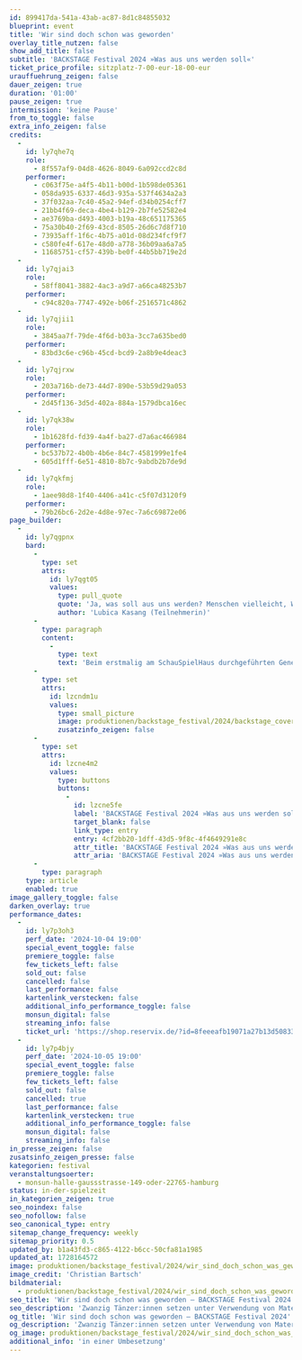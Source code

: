 ```yaml
---
id: 899417da-541a-43ab-ac87-8d1c84855032
blueprint: event
title: 'Wir sind doch schon was geworden'
overlay_title_nutzen: false
show_add_title: false
subtitle: 'BACKSTAGE Festival 2024 »Was aus uns werden soll«'
ticket_price_profile: sitzplatz-7-00-eur-18-00-eur
urauffuehrung_zeigen: false
dauer_zeigen: true
duration: '01:00'
pause_zeigen: true
intermission: 'keine Pause'
from_to_toggle: false
extra_info_zeigen: false
credits:
  -
    id: ly7qhe7q
    role:
      - 8f557af9-04d8-4626-8049-6a092ccd2c8d
    performer:
      - c063f75e-a4f5-4b11-b00d-1b598de05361
      - 058da935-6337-46d3-935a-537f4634a2a3
      - 37f032aa-7c40-45a2-94ef-d34b0254cff7
      - 21bb4f69-deca-4be4-b129-2b7fe52582e4
      - ae3769ba-d493-4003-b19a-48c651175365
      - 75a30b40-2f69-43cd-8505-26d6c7d8f710
      - 73935aff-1f6c-4b75-a01d-08d234fcf9f7
      - c580fe4f-617e-48d0-a778-36b09aa6a7a5
      - 11685751-cf57-439b-be0f-44b5bb719e2d
  -
    id: ly7qjai3
    role:
      - 58ff8041-3882-4ac3-a9d7-a66ca48253b7
    performer:
      - c94c820a-7747-492e-b06f-2516571c4862
  -
    id: ly7qjii1
    role:
      - 3845aa7f-79de-4f6d-b03a-3cc7a635bed0
    performer:
      - 83bd3c6e-c96b-45cd-bcd9-2a8b9e4deac3
  -
    id: ly7qjrxw
    role:
      - 203a716b-de73-44d7-890e-53b59d29a053
    performer:
      - 2d45f136-3d5d-402a-884a-1579dbca16ec
  -
    id: ly7qk38w
    role:
      - 1b1628fd-fd39-4a4f-ba27-d7a6ac466984
    performer:
      - bc537b72-4b0b-4b6e-84c7-4581999e1fe4
      - 605d1fff-6e51-4810-8b7c-9abdb2b7de9d
  -
    id: ly7qkfmj
    role:
      - 1aee98d8-1f40-4406-a41c-c5f07d3120f9
    performer:
      - 79b26bc6-2d2e-4d8e-97ec-7a6c69872e06
page_builder:
  -
    id: ly7qgpnx
    bard:
      -
        type: set
        attrs:
          id: ly7qgt05
          values:
            type: pull_quote
            quote: 'Ja, was soll aus uns werden? Menschen vielleicht, Wesen, die endlich mal ihren Verstand einsetzen, die nach ihren eigenen Gefühlen handeln. Menschen, die nicht nur an sich denken, sondern auch an andere. Menschen, die lächeln, wenn sie eine andere Person treffen und sich auf dieser Welt wohlfühlen. Was soll aus uns werden? Ich meine, wir sind doch schon was geworden - über die ganze Zeit hinweg. Wir sollten Dinge gemeinsam machen, immer wieder freundlich, lachend, singend durch die Welt tanzen. Das soll aus uns werden.'
            author: 'Lubica Kasang (Teilnehmerin)'
      -
        type: paragraph
        content:
          -
            type: text
            text: 'Beim erstmalig am SchauSpielHaus durchgeführten Generationsprojekt ist ein starkes und gefühlvolles Tanztheaterstück entstanden. Zwanzig Tänzer:innen setzen unter Verwendung von Materialien wie Wasser und Plastik ihre persönlichen Themen in einer Performance in Szene.'
      -
        type: set
        attrs:
          id: lzcndm1u
          values:
            type: small_picture
            image: produktionen/backstage_festival/2024/backstage_cover.jpg
            zusatzinfo_zeigen: false
      -
        type: set
        attrs:
          id: lzcne4m2
          values:
            type: buttons
            buttons:
              -
                id: lzcne5fe
                label: 'BACKSTAGE Festival 2024 »Was aus uns werden soll«'
                target_blank: false
                link_type: entry
                entry: 4cf2bb20-1dff-43d5-9f8c-4f4649291e8c
                attr_title: 'BACKSTAGE Festival 2024 »Was aus uns werden soll«'
                attr_aria: 'BACKSTAGE Festival 2024 »Was aus uns werden soll«'
      -
        type: paragraph
    type: article
    enabled: true
image_gallery_toggle: false
darken_overlay: true
performance_dates:
  -
    id: ly7p3oh3
    perf_date: '2024-10-04 19:00'
    special_event_toggle: false
    premiere_toggle: false
    few_tickets_left: false
    sold_out: false
    cancelled: false
    last_performance: false
    kartenlink_verstecken: false
    additional_info_performance_toggle: false
    monsun_digital: false
    streaming_info: false
    ticket_url: 'https://shop.reservix.de/?id=8feeeafb19071a27b13d5083379d95183e9ab490f2f135faf80b2fecfc1ba00f2aba7ad8945f4a4292549eb86feddc1b&vID=7337&eventGrpID=478803&eventID=2299849'
  -
    id: ly7p4bjy
    perf_date: '2024-10-05 19:00'
    special_event_toggle: false
    premiere_toggle: false
    few_tickets_left: false
    sold_out: false
    cancelled: true
    last_performance: false
    kartenlink_verstecken: true
    additional_info_performance_toggle: false
    monsun_digital: false
    streaming_info: false
in_presse_zeigen: false
zusatsinfo_zeigen_presse: false
kategorien: festival
veranstaltungsoerter:
  - monsun-halle-gaussstrasse-149-oder-22765-hamburg
status: in-der-spielzeit
in_kategorien_zeigen: true
seo_noindex: false
seo_nofollow: false
seo_canonical_type: entry
sitemap_change_frequency: weekly
sitemap_priority: 0.5
updated_by: b1a43fd3-c865-4122-b6cc-50cfa81a1985
updated_at: 1728164572
image: produktionen/backstage_festival/2024/wir_sind_doch_schon_was_geworden/wir_sind_doch_schon_was_geworden_01_c_christian_bartsch.jpg
image_credit: 'Christian Bartsch'
bildmaterial:
  - produktionen/backstage_festival/2024/wir_sind_doch_schon_was_geworden/presse/wir_sind_doch_schon_was_geworden_01_c_christian_bartsch.jpg
seo_title: 'Wir sind doch schon was geworden – BACKSTAGE Festival 2024'
seo_description: 'Zwanzig Tänzer:innen setzen unter Verwendung von Materialien wie Wasser und Plastik ihre persönlichen Themen in einer Performance in Szene.'
og_title: 'Wir sind doch schon was geworden – BACKSTAGE Festival 2024'
og_description: 'Zwanzig Tänzer:innen setzen unter Verwendung von Materialien wie Wasser und Plastik ihre persönlichen Themen in einer Performance in Szene.'
og_image: produktionen/backstage_festival/2024/wir_sind_doch_schon_was_geworden/social_media_wir_sind_doch_schon_was_geworden_01_c_christian_bartsch.jpg
additional_info: 'in einer Umbesetzung'
---
```

